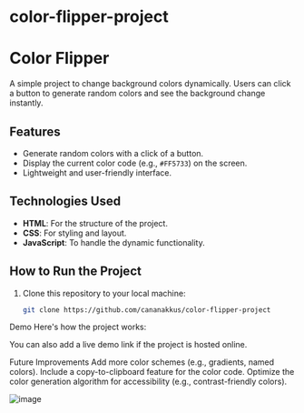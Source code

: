 # color-flipper-project
 
# Color Flipper

A simple project to change background colors dynamically. Users can click a button to generate random colors and see the background change instantly.

## Features

- Generate random colors with a click of a button.
- Display the current color code (e.g., `#FF5733`) on the screen.
- Lightweight and user-friendly interface.

## Technologies Used

- **HTML**: For the structure of the project.
- **CSS**: For styling and layout.
- **JavaScript**: To handle the dynamic functionality.

## How to Run the Project

1. Clone this repository to your local machine:
   ```bash
   git clone https://github.com/cananakkus/color-flipper-project
Demo
Here's how the project works:


You can also add a live demo link if the project is hosted online.

Future Improvements
Add more color schemes (e.g., gradients, named colors).
Include a copy-to-clipboard feature for the color code.
Optimize the color generation algorithm for accessibility (e.g., contrast-friendly colors).

![image](https://github.com/user-attachments/assets/a0eccfe8-683b-42e3-9dd8-a63bfba6554c)

